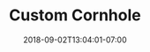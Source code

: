 ---
title: "Custom Cornhole"
date: 2018-09-02T13:04:01-07:00
draft: false

image: procore-cornhole-1200x900.jpg
alt: "Procore Custom Cornhole"

link:
---